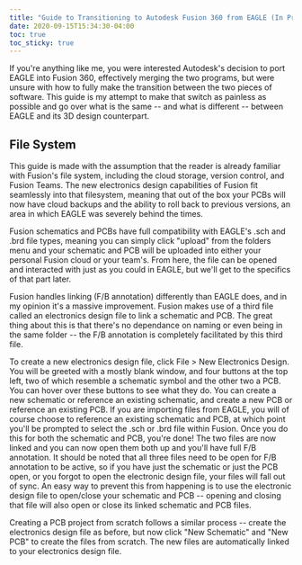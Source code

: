 ```yaml
---
title: "Guide to Transitioning to Autodesk Fusion 360 from EAGLE (In Progress)"
date: 2020-09-15T15:34:30-04:00
toc: true
toc_sticky: true
---
```


If you're anything like me, you were interested Autodesk's decision to port EAGLE into Fusion 360, effectively merging the two programs, but were unsure with how to fully make the transition between the two pieces of software. This guide is my attempt to make that switch as painless as possible and go over what is the same -- and what is different -- between EAGLE and its 3D design counterpart.

## File System
This guide is made with the assumption that the reader is already familiar with Fusion's file system, including the cloud storage, version control, and Fusion Teams. The new electronics design capabilities of Fusion fit seamlessly into that filesystem, meaning that out of the box your PCBs will now have cloud backups and the ability to roll back to previous versions, an area in which EAGLE was severely behind the times. 

Fusion schematics and PCBs have full compatibility with EAGLE's .sch and .brd file types, meaning you can simply click "upload" from the folders menu and your schematic and PCB will be uploaded into either your personal Fusion cloud or your team's. From here, the file can be opened and interacted with just as you could in EAGLE, but we'll get to the specifics of that part later. 

Fusion handles linking (F/B annotation) differently than EAGLE does, and in my opinion it's a massive improvement. Fusion makes use of a third file called an electronics design file to link a schematic and PCB. The great thing about this is that there's no dependance on naming or even being in the same folder -- the F/B annotation is completely facilitated by this third file. 

To create a new electronics design file, click File > New Electronics Design. You will be greeted with a mostly blank window, and four buttons at the top left, two of which resemble a schematic symbol and the other two a PCB. You can hover over these buttons to see what they do. You can create a new schematic or reference an existing schematic, and create a new PCB or reference an existing PCB. If you are importing files from EAGLE, you will of course choose to reference an existing schematic and PCB, at which point you'll be prompted to select the .sch or .brd file within Fusion. Once you do this for both the schematic and PCB, you're done! The two files are now linked and you can now open them both up and you'll have full F/B annotation. It should be noted that all three files need to be open for F/B annotation to be active, so if you have just the schematic or just the PCB open, or you forgot to open the electronic design file, your files will fall out of sync. An easy way to prevent this from happening is to use the electronic design file to open/close your schematic and PCB -- opening and closing that file will also open or close its linked schematic and PCB files.

Creating a PCB project from scratch follows a similar process -- create the electronics design file as before, but now click "New Schematic" and "New PCB" to create the files from scratch. The new files are automatically linked to your electronics design file.